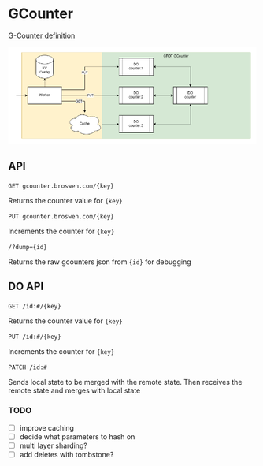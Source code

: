 # GCounter

[G-Counter definition](https://en.wikipedia.org/wiki/Conflict-free_replicated_data_type#G-Counter_(Grow-only_Counter))

![diagram](gcounter.drawio.png)

## API
`GET gcounter.broswen.com/{key}`

Returns the counter value for `{key}`

`PUT gcounter.broswen.com/{key}`

Increments the counter for `{key}`

`/?dump={id}`

Returns the raw gcounters json from `{id}` for debugging



## DO API

`GET /id:#/{key}`

Returns the counter value for `{key}`

`PUT /id:#/{key}`

Increments the counter for `{key}`

`PATCH /id:#`

Sends local state to be merged with the remote state. Then receives the remote state and merges with local state

### TODO
- [ ] improve caching
- [ ] decide what parameters to hash on 
- [ ] multi layer sharding?
- [ ] add deletes with tombstone?